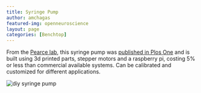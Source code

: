 ```yaml
---
title: Syringe Pump
author: amchagas
featured-img: openneuroscience
layout: page
categories: [Benchtop]
---
```



From the [Pearce lab](http://www.mse.mtu.edu/~pearce/Index.html), this syringe pump was [published in Plos One](https://journals.plos.org/plosone/article?id=10.1371/journal.pone.0107216) and is built using 3d printed parts, stepper motors and a raspberry pi, costing 5% or less than commercial available systems. Can be calibrated and customized for different applications.

![diy syringe pump](https://journals.plos.org/plosone/article/figure/image?id=10.1371/journal.pone.0107216.g005&size=large "syringe pump")
